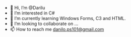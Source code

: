 - 👋 Hi, I’m @Darilu
- 👀 I’m interested in C#
- 🌱 I’m currently learning Windows Forms, C3 and HTML.
- 💞️ I’m looking to collaborate on ...
- 📫 How to reach me danilo.ps101@gmail.com

<!---
Darilu/Darilu is a ✨ special ✨ repository because its `README.md` (this file) appears on your GitHub profile.
You can click the Preview link to take a look at your changes.
--->
